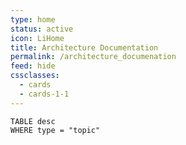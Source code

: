 ```yaml
---
type: home
status: active
icon: LiHome
title: Architecture Documentation
permalink: /architecture_documenation
feed: hide
cssclasses:
  - cards
  - cards-1-1
---
```





```dataview 
TABLE desc
WHERE type = "topic"
```


